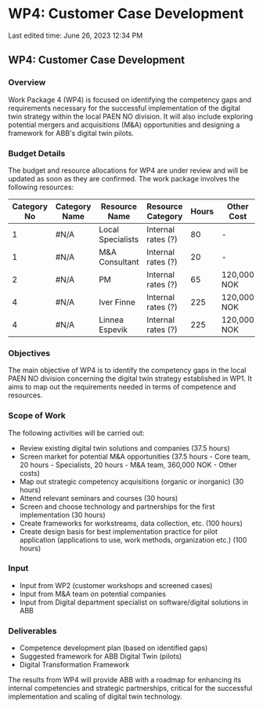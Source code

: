 # WP4: Customer Case Development

Last edited time: June 26, 2023 12:34 PM

## WP4: Customer Case Development

### Overview

Work Package 4 (WP4) is focused on identifying the competency gaps and requirements necessary for the successful implementation of the digital twin strategy within the local PAEN NO division. It will also include exploring potential mergers and acquisitions (M&A) opportunities and designing a framework for ABB's digital twin pilots.

### Budget Details

The budget and resource allocations for WP4 are under review and will be updated as soon as they are confirmed. The work package involves the following resources:

| Category No | Category Name | Resource Name | Resource Category | Hours | Other Cost |
| --- | --- | --- | --- | --- | --- |
| 1 | #N/A | Local Specialists | Internal rates (?) | 80 | - |
| 1 | #N/A | M&A Consultant | Internal rates (?) | 20 | - |
| 2 | #N/A | PM | Internal rates (?) | 65 | 120,000 NOK |
| 4 | #N/A | Iver Finne | Internal rates (?) | 225 | 120,000 NOK |
| 4 | #N/A | Linnea Espevik | Internal rates (?) | 225 | 120,000 NOK |

### Objectives

The main objective of WP4 is to identify the competency gaps in the local PAEN NO division concerning the digital twin strategy established in WP1. It aims to map out the requirements needed in terms of competence and resources.

### Scope of Work

The following activities will be carried out:

- Review existing digital twin solutions and companies (37.5 hours)
- Screen market for potential M&A opportunities (37.5 hours - Core team, 20 hours - Specialists, 20 hours - M&A team, 360,000 NOK - Other costs)
- Map out strategic competency acquisitions (organic or inorganic) (30 hours)
- Attend relevant seminars and courses (30 hours)
- Screen and choose technology and partnerships for the first implementation (30 hours)
- Create frameworks for workstreams, data collection, etc. (100 hours)
- Create design basis for best implementation practice for pilot application (applications to use, work methods, organization etc.) (100 hours)

### Input

- Input from WP2 (customer workshops and screened cases)
- Input from M&A team on potential companies
- Input from Digital department specialist on software/digital solutions in ABB

### Deliverables

- Competence development plan (based on identified gaps)
- Suggested framework for ABB Digital Twin (pilots)
- Digital Transformation Framework

The results from WP4 will provide ABB with a roadmap for enhancing its internal competencies and strategic partnerships, critical for the successful implementation and scaling of digital twin technology.